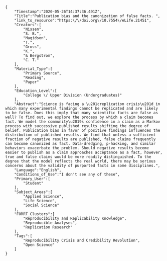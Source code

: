 
    {
        "Timestamp":"2020-05-26T14:37:36.491Z",
        "Title":"Publication bias and the canonization of false facts. ",
        "link_to_resource":"https:\/\/doi.org\/10.7554\/eLife.21451",
        "Creators":[
            "Nissen",
            "S. B.",
            "Magidson",
            "T.",
            "Gross",
            "K.",
            "& Bergstrom",
            "C. T."
        ],
        "Material_Type":[
            "Primary Source",
            "Reading",
            "Paper"
        ],
        "Education_Level":[
            "College \/ Upper Division (Undergraduates)"
        ],
        "Abstract":"Science is facing a \u201creplication crisis\u201d in which many experimental findings cannot be replicated and are likely to be false. Does this imply that many scientific facts are false as well? To find out, we explore the process by which a claim becomes fact. We model the community\u2019s confidence in a claim as a Markov process with successive published results shifting the degree of belief. Publication bias in favor of positive findings influences the distribution of published results. We find that unless a sufficient fraction of negative results are published, false claims frequently can become canonized as fact. Data-dredging, p-hacking, and similar behaviors exacerbate the problem. Should negative results become easier to publish as a claim approaches acceptance as a fact, however, true and false claims would be more readily distinguished. To the degree that the model reflects the real world, there may be serious concerns about the validity of purported facts in some disciplines.",
        "Language":"English",
        "Conditions_of_Use":"I don't see any of these",
        "Primary_User":[
            "Student"
        ],
        "Subject_Areas":[
            "Applied Science",
            "Life Science",
            "Social Science"
        ],
        "FORRT_Clusters":[
            "Reproducibility and Replicability Knowledge",
            "Reproducible Analyses",
            "Replication Research"
        ],
        "Tags":[
            "Reproducibility Crisis and Credibility Revolution",
            "Open Science"
        ]
    }
